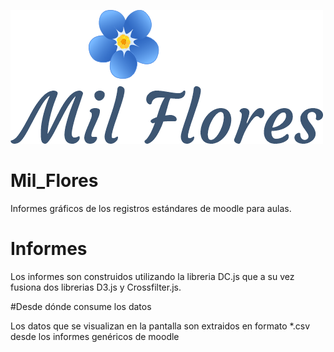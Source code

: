 ![MIL_FLORES](MIL_FLORES.png)

# Mil_Flores
Informes gráficos de los registros estándares de moodle para aulas.

# Informes
Los informes son construidos utilizando la libreria DC.js que a su vez fusiona dos librerias D3.js y Crossfilter.js. 

#Desde dónde consume los datos

Los datos que se visualizan en la pantalla son extraidos en formato *.csv desde los informes genéricos de moodle
